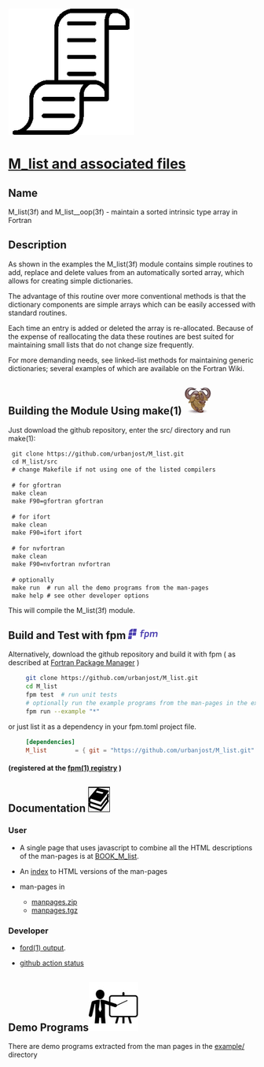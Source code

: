 [![list](docs/images/list.gif)](https://urbanjost.github.io/M_list/fpm-ford/index.html)
# [M_list and associated files](https://urbanjost.github.io/M_list/man3.html)

## Name
   M_list(3f) and M_list__oop(3f) - maintain a sorted intrinsic type
   array in Fortran

## Description

   As shown in the examples the M_list(3f) module contains simple routines
   to add, replace  and delete values from an automatically sorted array,
   which allows for creating simple dictionaries.

   The advantage of this routine over more conventional methods is
   that the dictionary components are simple arrays which can be easily
   accessed with standard routines.

   Each time an entry is added or deleted the array is re-allocated.
   Because of the expense of reallocating the data these routines are best
   suited for maintaining small lists that do not change size frequently.

   For more demanding needs, see linked-list methods for maintaining
   generic dictionaries; several examples of which are available on the
   Fortran Wiki.

## Building the Module Using make(1) ![gmake](docs/images/gnu.gif)
Just download the github repository, enter the src/ directory and run make(1):

     git clone https://github.com/urbanjost/M_list.git
     cd M_list/src
     # change Makefile if not using one of the listed compilers
     
     # for gfortran
     make clean
     make F90=gfortran gfortran
     
     # for ifort
     make clean
     make F90=ifort ifort

     # for nvfortran
     make clean
     make F90=nvfortran nvfortran

     # optionally
     make run  # run all the demo programs from the man-pages
     make help # see other developer options

This will compile the M_list(3f) module.


## Build and Test with fpm  ![fpm](docs/images/fpm_logo.gif)

Alternatively, download the github repository and build it with 
fpm ( as described at [Fortran Package Manager](https://github.com/fortran-lang/fpm) )

```bash
     git clone https://github.com/urbanjost/M_list.git
     cd M_list
     fpm test  # run unit tests
     # optionally run the example programs from the man-pages in the example/ directory
     fpm run --example "*"
```

or just list it as a dependency in your fpm.toml project file.

```toml
     [dependencies]
     M_list        = { git = "https://github.com/urbanjost/M_list.git" ,tag="v1.0.1"}
```
#### (registered at the [fpm(1) registry](https://github.com/fortran-lang/fpm-registry) )

## Documentation   ![docs](docs/images/docs.gif)

### User
 - A single page that uses javascript to combine all the HTML descriptions
   of the man-pages is at
   [BOOK_M_list](https://urbanjost.github.io/M_list/BOOK_M_list.html).

 - An [index](https://urbanjost.github.io/M_list/man3.html) to HTML versions
   of the man-pages 

 - man-pages in 
    + [manpages.zip](https://urbanjost.github.io/M_list/manpages.zip) 
    + [manpages.tgz](https://urbanjost.github.io/M_list/manpages.tgz) 

### Developer
   - [ford(1) output](https://urbanjost.github.io/M_list/fpm-ford/index.html).
<!--
   - [doxygen(1) output](https://urbanjost.github.io/M_list/doxygen_out/html/index.html).
-->
   - [github action status](docs/STATUS.md) 

## Demo Programs![demos](docs/images/demo.gif)

   There are demo programs extracted from the man pages in the [example/](example/) directory

